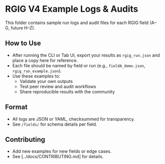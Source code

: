 # RGIG V4 Example Logs & Audits

This folder contains sample run logs and audit files for each RGIG field (A–G, future H–Z).

## How to Use
- After running the CLI or Tab UI, export your results as `rgig_run.json` and place a copy here for reference.
- Each file should be named by field or run (e.g., `fieldA_demo.json`, `rgig_run_example.json`).
- Use these examples to:
  - Validate your own outputs
  - Test peer review and audit workflows
  - Share reproducible results with the community

## Format
- All logs are JSON or YAML, checksummed for transparency.
- See `/fields/` for schema details per field.

## Contributing
- Add new examples for new fields or edge cases.
- See [../docs/CONTRIBUTING.md] for details. 